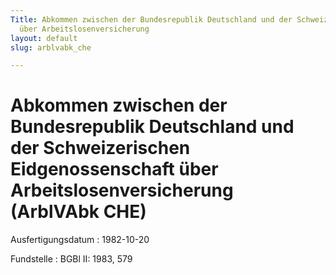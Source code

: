 ```yaml
---
Title: Abkommen zwischen der Bundesrepublik Deutschland und der Schweizerischen Eidgenossenschaft
  über Arbeitslosenversicherung
layout: default
slug: arblvabk_che

---
```


# Abkommen zwischen der Bundesrepublik Deutschland und der Schweizerischen Eidgenossenschaft über Arbeitslosenversicherung (ArblVAbk CHE)

Ausfertigungsdatum
:   1982-10-20

Fundstelle
:   BGBl II: 1983, 579

